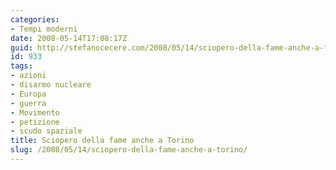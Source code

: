 ```yaml
---
categories:
- Tempi moderni
date: 2008-05-14T17:08:17Z
guid: http://stefanocecere.com/2008/05/14/sciopero-della-fame-anche-a-torino/
id: 933
tags:
- azioni
- disarmo nucleare
- Europa
- guerra
- Movimento
- petizione
- scudo spaziale
title: Sciopero della fame anche a Torino
slug: /2008/05/14/sciopero-della-fame-anche-a-torino/
---
```


